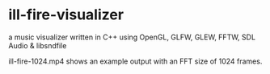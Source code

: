 # ill-fire-visualizer
a music visualizer written in C++ using OpenGL, GLFW, GLEW, FFTW, SDL Audio & libsndfile

ill-fire-1024.mp4 shows an example output with an FFT size of 1024 frames.
